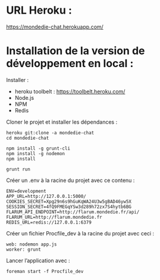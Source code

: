 # URL Heroku : #

https://mondedie-chat.herokuapp.com/

# Installation de la version de développement en local : #

Installer :

* heroku toolbelt : https://toolbelt.heroku.com/
* Node.js
* NPM
* Redis

Cloner le projet et installer les dépendances :
```
heroku git:clone -a mondedie-chat
cd mondedie-chat

npm install -g grunt-cli
npm install -g nodemon
npm install

grunt run
```

Créer un .env à la racine du projet avec ce contenu :

```
ENV=development
APP_URL=http://127.0.0.1:5000/
COOKIES_SECRET=Xpg29n6s9hGuKqWA24U3w5gBAD46yw5X
SESSION_SECRET=4fQ9FMEGqYSw3d289h72zx7S4hytb6BG
FLARUM_API_ENDPOINT=http://flarum.mondedie.fr/api/
FLARUM_URL=http://flarum.mondedie.fr
REDIS_URL=redis://127.0.0.1:6379
```

Créer un fichier Procfile_dev à la racine du projet avec ceci :

```
web: nodemon app.js
worker: grunt
```

Lancer l’application avec :

```
foreman start -f Procfile_dev
```